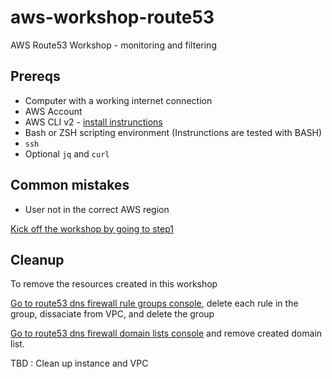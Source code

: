 # aws-workshop-route53
AWS Route53 Workshop - monitoring and filtering 


## Prereqs

- Computer with a working internet connection
- AWS Account 
- AWS CLI v2 - [install instrunctions](https://docs.aws.amazon.com/cli/latest/userguide/getting-started-install.html)
- Bash or ZSH scripting environment  (Instrunctions are tested with BASH)
- `ssh` 
- Optional `jq` and `curl`

## Common mistakes

- User not in the correct AWS region

[Kick off the workshop by going to step1](step1/README.md)


## Cleanup 

To remove the resources created in this workshop

[Go to route53 dns firewall rule groups console](https://ap-southeast-2.console.aws.amazon.com/route53resolverdnsfirewall/home?region=ap-southeast-2#/rulegroup/), delete each rule in the group, 
dissaciate from VPC, and delete the group

[Go to route53 dns firewall domain lists console](https://ap-southeast-2.console.aws.amazon.com/route53resolverdnsfirewall/home?region=ap-southeast-2#/domainlist/) and remove created domain list. 

TBD : Clean up instance and VPC